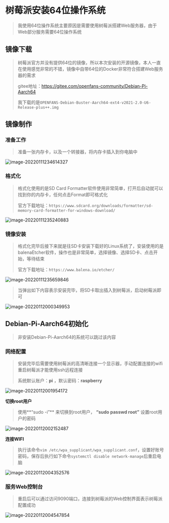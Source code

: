 # 树莓派安装64位操作系统

> 我使用64位操作系统主要原因是需要使用树莓派搭建Web服务器，由于Web部分服务需要64位操作系统

## 镜像下载

> 树莓派官方并没有提供64位的镜像，所以本次安装的开源镜像，本人一直在使用感觉非常的不错，镜像中自带64位的Docker非常符合搭建Web服务器的需求
>
> gitee地址：https://gitee.com/openfans-community/Debian-Pi-Aarch64
>
> 我下载的是`OPENFANS-Debian-Buster-Aarch64-ext4-v2021-2.0-U6-Release-plus++.img`

## 镜像制作

### 准备工作

> 准备一张内存卡，以及一个转接器，将内存卡插入到你电脑中

![image-20220111234614327](./images/image-20220111234614327.png)

### 格式化

> 格式化使用的是SD Card Formatter软件使用非常简单，打开后自动就可以找到你的内存卡，任何点击Format即可格式化
>
> 官方下载地址：`https://www.sdcard.org/downloads/formatter/sd-memory-card-formatter-for-windows-download/`

![image-20220111235240883](./images/image-20220111235240883.png)

### 镜像安装

> 格式化完毕后接下来就是往SD卡安装下载好的Linux系统了，安装使用的是balenaEtcher软件，操作也是非常简单，选择镜像、选择SD卡、点击开始，等待结束
>
>  官方下载地址：`https://www.balena.io/etcher/`

![image-20220111235659846](./images/image-20220111235659846.png)

> 当弹出如下内容表示安装完毕，将SD卡取出插入到树莓派，启动树莓派即可

![image-20220112000349953](./images/image-20220112000349953.png)

## Debian-Pi-Aarch64初始化

> 非安装Debian-Pi-Aarch64的系统可以跳过该内容

### 网络配置

> 安装完毕后需要使用树莓派的高清晰连接一个显示器，手动配置连接的wifi重启树莓派才能使用ssh远程连接
>
> 系统默认账户：**pi** ，默认密码：**raspberry**

![image-20220112001954172](./images/image-20220112001954172.png)

**切换root用户**

> 使用**“sudo -i”** 来切换到root用户， **“sudo passwd root”** 设置root用户的密码

![image-20220112002152487](./images/image-20220112002152487.png)

**连接WIFI**

> 执行该命令`vim /etc/wpa_supplicant/wpa_supplicant.conf`，设置好账号密码，保存后执行如下命令`systemctl disable network-manage`后重启电脑

![image-20220112004352576](./images/image-20220112004352576.png)

### 服务Web控制台

> 重启后可以通过访问9090端口，连接到树莓派的Web控制界面表示树莓派配置成功

![image-20220112004547854](./images/image-20220112004547854.png)